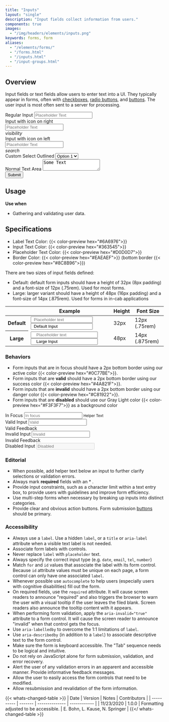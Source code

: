 ```yaml
---
title: "Inputs"
layout: "single"
description: "Input fields collect information from users."
components: true
images:
  - "/img/headers/elements/inputs.png"
keywords: forms, form
aliases:
  - "/elements/forms/"
  - "/forms.html"
  - "/inputs.html"
  - "/input-groups.html"
---
```


## Overview

Input fields or text fields allow users to enter text into a UI. They typically appear in forms, often with [checkboxes](/elements/checkboxes/), [radio buttons](/elements/radio/), and [buttons](/elements/buttons/). The user input is most often sent to a server for processing.


<form>
  <div class="form-group">
    <label for="RegularInput">Regular Input</label>
    <input class="form-control" id="RegularInput" placeholder="Placeholder Text">
  </div>
  <div class="form-group">
    <label for="Input2">Input with icon on right</label>
    <div class="input-with-icon-right">
      <input class="form-control" placeholder="Placeholder Text" id="Input2">
      <div class="input-icon">
        <i class="modus-icon material-icons">visibility</i>
      </div>
    </div>
  </div>
  <div class="form-group">
    <label for="Input3">Input with icon on left</label>
    <div class="input-with-icon-left">
      <input class="form-control" placeholder="Placeholder Text" id="Input3">
      <div class="input-icon">
        <i class="modus-icon material-icons">search</i>
      </div>
    </div>
  </div>
  <div class="form-group">
    <label for="exampleFormControlSelect1">Custom Select Outlined</label>
    <select class="custom-select form-control" id="exampleFormControlSelect2">
      <option>Option 1</option>
      <option>Option 2</option>
      <option>Option 3</option>
      <option>Option 4</option>
      <option>Option 5</option>
    </select>
  </div>
  <div class="form-group">
  <label for="Textarea">Normal Text Area</label>
  <textarea class="form-control" id="Textarea">Some Text</textarea>
</div>
  <button type="submit" class="btn btn-primary">Submit</button>
</form>


## Usage

**Use when**

- Gathering and validating user data.

## Specifications

- Label Text Color: {{< color-preview hex="#6A6976">}}
- Input Text Color: {{< color-preview hex="#363545">}}
- Placeholder Text Color: {{< color-preview hex="#D0D0D7">}}
- Border Color: {{< color-preview hex="#EAEAEF">}} (bottom border {{< color-preview hex="#8C8B96">}})

There are two sizes of input fields defined:

- Default: default form inputs should have a height of 32px (8px padding) and a font-size of 12px (.75rem). Used for most forms.
- Large: larger variant should have a height of 48px (16px padding) and a font-size of 14px (.875rem). Used for forms in in-cab applications

<table class="table table-bordered bg-white">
  <thead class="thead-light">
    <tr>
      <th></th>
      <th>Example</th>
      <th>Height</th>
      <th>Font Size</th>
    </tr>
  </thead>
  <tbody>
    <tr>
      <th scope="row">Default</th>
      <td class="anatomy-cell">
        <input class="form-control mb-2" placeholder="Placeholder text" style="padding-left: 8px; padding-right: 8px;">
        <input
          class="form-control anatomy-display-static mb-5"
          placeholder="Default Input"
          value="Default Input"
          style="padding-left: 8px; padding-right: 8px;"
        />
      </td>
      <td>32px</td>
      <td>12px (.75rem)</td>
    </tr>
    <tr>
      <th scope="row">Large</th>
      <td class="anatomy-cell">
        <input
          class="form-control form-control-lg mb-2"
          placeholder="Placeholder text"
          style="padding-left: 16px; padding-right: 16px;"
        />
        <input
          class="form-control form-control-lg anatomy-display-static mb-5"
          placeholder="Large Input"
          value="Large Input"
          style="padding-left: 16px; padding-right: 16px;"
        />
      </td>
      <td>48px</td>
      <td>14px (.875rem)</td>
    </tr>
  </tbody>
</table>

<!--<hr>

<form>
  <div class="form-group">
    <label for="Input1">Regular Input</label>
    <input class="form-control border-secondary" id="Input1" placeholder="Placeholder Text">
  </div>
  <div class="form-group">
    <label for="Input2">Input with icon on right</label>
    <div class="input-with-icon-right">
      <input class="form-control border-secondary" placeholder="Placeholder Text" id="Input2">
      <div class="input-icon">
        <i class="modus-icon material-icons">visibility</i>
      </div>
    </div>
  </div>

  <div class="form-group">
    <label for="Input3">Input with icon on left</label>
    <div class="input-with-icon-left">
      <input class="form-control border-secondary" placeholder="Placeholder Text" id="Input3">
      <div class="input-icon">
        <i class="modus-icon material-icons">search</i>
      </div>
    </div>
  </div>
  <div class="form-group">
    <label for="Input4">Input with a button</label>
    <div class="input-group">
      <input class="form-control border-secondary" placeholder="Placeholder Text" id="Input4">
      <div class="input-group-append">
        <button class="btn btn-outline-secondary">
          Go
        </button>
      </div>
    </div>
  </div>
  <div class="form-group">
    <label for="exampleFormControlSelect1">Custom Select Outlined</label>
    <select class="custom-select form-control border-secondary" id="exampleFormControlSelect2">
      <option>Option 1</option>
      <option>Option 2</option>
      <option>Option 3</option>
      <option>Option 4</option>
      <option>Option 5</option>
    </select>
  </div>
  <div class="form-group">
  <label for="Input1">Normal Text Area</label>
  <textarea class="form-control border-secondary" id="Input1">Some Text</textarea>
</div>
  <button type="submit" class="btn btn-primary">Submit</button>
</form>

## Specifications

- Label Text Color: #6A6976
- Input Text Color: #363545
- Placeholder Text Color: #D0D0D7

- 12px padding on both default and large

There are two sizes of input fields defined:

- Default: used for most forms
- Large: used for forms in in-cab applications

<table class="table table-bordered bg-white">
  <thead class="thead-light">
    <tr>
      <th></th>
      <th>Example</th>
      <th>Height</th>
      <th>Font Size</th>
    </tr>
  </thead>
  <tbody>
  <tr>
      <th scope="row">Default</th>
      <td class="anatomy-cell bg-light">
        <input class="form-control mb-2" placeholder="Placeholder text" />
        <input
          class="form-control anatomy-display-static mb-5"
          placeholder="Default Input"
          value="Default Input"
        />
      </td>
      <td>32px</td>
      <td>12px (0.75 rem)</td>
    </tr>
    <tr>
      <th scope="row">Large</th>
      <td class="anatomy-cell bg-light">
        <input
          class="form-control form-control-lg mb-2"
          placeholder="Placeholder text"
        />
        <input
          class="form-control form-control-lg anatomy-display-static mb-5"
          placeholder="Large Input"
          value="Large Input"
        />
      </td>
      <td>48px</td>
      <td>14px (0.875 rem)</td>
    </tr>
  </tbody>
</table>-->

<!--### Textarea

<table class="table table">
 <div class="form-group col-12 col-sm-6 col-md-4 pl-0">
    <label for="exampleFormControlTextarea1">Example textarea</label>
    <textarea class="form-control" id="exampleFormControlTextarea1" rows="3"></textarea>
  </div>
</table>-->

### Behaviors

- Form inputs that are in focus should have a 2px bottom border using our active color {{< color-preview hex="#0C77BE">}}.
- Form inputs that are <strong class="text-success">valid</strong> should have a 2px bottom border using our success color {{< color-preview hex="#4A821F">}}.
- Form inputs that are <strong class="text-danger">invalid</strong> should have a 2px bottom border using our danger color {{< color-preview hex="#C81922">}}.
- Form inputs that are <strong>disabled</strong> should use our Gray Light color {{< color-preview hex="#F3F3F7">}} as a background color

<div class="guide-example-block d-inline-block">
  <div class="guide-sample">
    <div class="form-group">
      <label for="focusInput">In Focus</label>
      <input
        class="form-control focus"
        id="focusInput"
        placeholder="In focus"
      />
      <small class="text-muted">Helper Text</small>
    </div>
    <div class="form-group">
      <label for="validInput">Valid Input</label>
      <input
        class="form-control is-valid"
        id="validInput"
        placeholder="Valid"
      />
      <div class="valid-feedback">Valid Feedback</div>
    </div>
    <div class="form-group">
      <label for="invalidInput">Invalid Input</label>
      <input
        class="form-control is-invalid"
        id="invalidInput"
        placeholder="Invalid"
      />
      <div class="invalid-feedback">Invalid Feedback</div>
    </div>
    <div class="form-group">
      <label for="disabledInput">Disabled Input</label>
      <input class="form-control" disabled placeholder="Disabled" />
    </div>
  </div>
</div>

### Editorial

- When possible, add helper text below an input to further clarify selections or validation errors.
- Always mark **required** fields with an \* .
- Provide input constraints, such as a character limit within a text entry box, to provide users with guidelines and improve form efficiency.
- Use multi-step forms when necessary by breaking up inputs into distinct categories.
- Provide clear and obvious action buttons. Form submission [buttons](/elements/buttons/) should be primary.

### Accessibility

- Always use a `label`. Use a hidden `label`, or a `title` or `aria-label` attribute when a visible text label is not needed.
- Associate form labels with controls.
- Never replace `label` with `placeholder` text.
- Always specify the correct input type (e.g. `date`, `email`, `tel`, `number`)
- Match `for` and `id` values that associate the label with its form control. Because `id` attribute values must be unique on each page, a form control can only have one associated `label`.
- Whenever possible use `autocomplete` to help users (especially users with cognitive disabilities) fill out the form.
- On required fields, use the `required` attribute. It will cause screen readers to announce "required" and also triggers the browser to warn the user with a visual tooltip if the user leaves the filed blank. Screen readers also announce the tooltip content with it appears.
- When performing form validation, apply the `aria-invalid="true"` attribute to a form control. It will cause the screen reader to announce "invalid" when that control gets the focus.
- Use `aria-labelledby` to overcome the 1:1 limitations of `label`.
- Use `aria-describedby` (in addition to a `label`) to associate descriptive text to the form control.
- Make sure the form is keyboard accessible. The "Tab" sequence needs to be logical and intuitive.
- Do not rely on JavaScript alone for form submission, validation, and error recovery.
- Alert the user of any validation errors in an apparent and accessible manner. Provide informative feedback messages.
- Allow the user to easily access the form controls that need to be modified.
- Allow resubmission and revalidation of the form information.

{{< whats-changed-table >}}
| Date       | Version | Notes          | Contributors |
| ---------- | ------- | -------------- | ------------ |
| 11/23/2020 | 1.0.0   | Formatting adjusted to be accessible. | E. Bohn, L. Kause, N. Springer     |
{{</ whats-changed-table >}}

